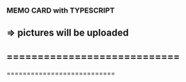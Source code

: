 ### MEMO CARD with TYPESCRIPT
=> pictures will be uploaded
----------------------------
============================
-----------------------
===========================
